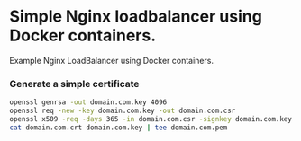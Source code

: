 # Simple Nginx loadbalancer using Docker containers.
Example Nginx LoadBalancer using Docker containers.


### Generate a simple certificate
```sh
openssl genrsa -out domain.com.key 4096
openssl req -new -key domain.com.key -out domain.com.csr
openssl x509 -req -days 365 -in domain.com.csr -signkey domain.com.key -out domain.com.crt
cat domain.com.crt domain.com.key | tee domain.com.pem
```
